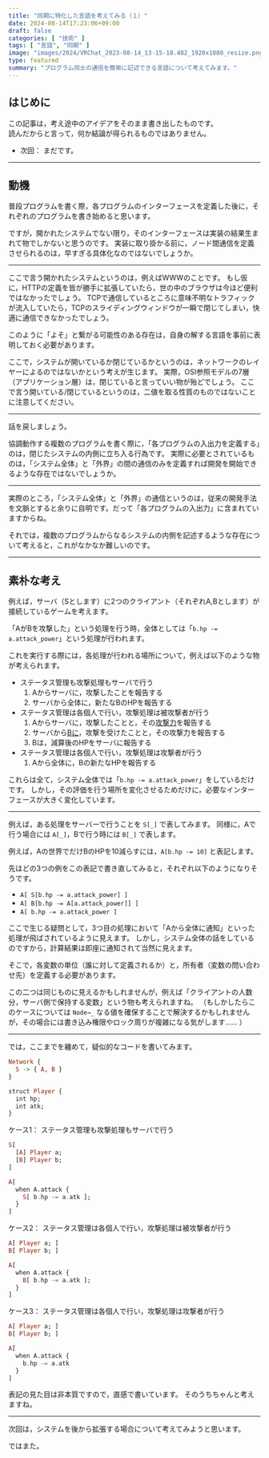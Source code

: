 ```yaml
---
title: "同期に特化した言語を考えてみる（１）"
date: 2024-08-14T17:23:06+09:00
draft: false
categories: [ "技術" ]
tags: [ "言語", "同期" ]
image: "images/2024/VRChat_2023-08-14_13-15-18.482_1920x1080_resize.png"
type: featured
summary: "プログラム同士の通信を簡単に記述できる言語について考えてみます。"
---
```


## はじめに

この記事は，考え途中のアイデアをそのまま書き出したものです。  
読んだからと言って，何か結論が得られるものではありません。

- 次回： まだです。

---

## 動機

普段プログラムを書く際，各プログラムのインターフェースを定義した後に，それぞれのプログラムを書き始めると思います。

ですが，開かれたシステムでない限り，そのインターフェースは実装の結果生まれて物でしかないと思うのです。
実装に取り掛かる前に，ノード間通信を定義させられるのは，早すぎる具体化なのではないでしょうか。

---

ここで言う開かれたシステムというのは，例えばWWWのことです。
もし仮に，HTTPの定義を皆が勝手に拡張していたら，世の中のブラウザは今ほど便利ではなかったでしょう。
TCPで通信しているところに意味不明なトラフィックが流入していたら，TCPのスライディングウィンドウが一瞬で閉じてしまい，快適に通信できなかったでしょう。

このように「よそ」と繋がる可能性のある存在は，自身の解する言語を事前に表明しておく必要があります。

ここで，システムが開いているか閉じているかというのは，ネットワークのレイヤーによるのではないかという考えが生じます。
実際，OSI参照モデルの7層（アプリケーション層）は，閉じていると言っていい物が殆どでしょう。
ここで言う開いている/閉じているというのは，二値を取る性質のものではないことに注意してください。

---

話を戻しましょう。

協調動作する複数のプログラムを書く際に，「各プログラムの入出力を定義する」のは，閉じたシステムの内側に立ち入る行為です。
実際に必要とされているものは，「システム全体」と「外界」の間の通信のみを定義すれば開発を開始できるような存在ではないでしょうか。

---

実際のところ，「システム全体」と「外界」の通信というのは，従来の開発手法を文脈とすると余りに自明です。だって「各プログラムの入出力」に含まれていますからね。

それでは，複数のプログラムからなるシステムの内側を記述するような存在について考えると，これがなかなか難しいのです。

---

## 素朴な考え

例えば，サーバ（Sとします）に2つのクライアント（それぞれA,Bとします）が接続しているゲームを考えます。

「AがBを攻撃した」という処理を行う時，全体としては「`b.hp -= a.attack_power`」という処理が行われます。

これを実行する際には，各処理が行われる場所について，例えば以下のような物が考えられます。
- ステータス管理も攻撃処理もサーバで行う
  1. Aからサーバに，攻撃したことを報告する
  2. サーバから全体に，新たなBのHPを報告する
- ステータス管理は各個人で行い，攻撃処理は被攻撃者が行う
  1. Aからサーバに，攻撃したことと，その<u>攻撃力</u>を報告する
  2. サーバから<u>Bに</u>，攻撃を受けたことと，その攻撃力を報告する
  3. Bは，減算後のHPをサーバに報告する
- ステータス管理は各個人で行い，攻撃処理は攻撃者が行う
  1. Aから全体に，Bの新たなHPを報告する

これらは全て，システム全体では「`b.hp -= a.attack_power`」をしているだけです。
しかし，その評価を行う場所を変化させるためだけに，必要なインターフェースが大きく変化しています。

---

例えば，ある処理をサーバーで行うことを `S[_]` で表してみます。
同様に，Aで行う場合には `A[_]`，Bで行う時には `B[_]` で表します。

例えば，Aの世界でだけBのHPを10減らすには，`A[b.hp -= 10]` と表記します。

先ほどの3つの例をこの表記で書き直してみると，それぞれ以下のようになりそうです。

- `A[ S[b.hp -= a.attack_power] ]`
- `A[ B[b.hp -= A[a.attack_power]] ]`
- `A[ b.hp -= a.attack_power ]`

ここで生じる疑問として，3つ目の処理において「Aから全体に通知」といった処理が飛ばされているように見えます。
しかし，システム全体の話をしているのですから，計算結果は即座に通知されて当然に見えます。

そこで，各変数の単位（誰に対して定義されるか）と，所有者（変数の問い合わせ先）を定義する必要があります。

この二つは同じものに見えるかもしれませんが，例えば「クライアントの人数分，サーバ側で保持する変数」という物も考えられますね。
（もしかしたらこのケースについては `Node→_` なる値を確保することで解決するかもしれませんが，その場合には書き込み権限やロック周りが複雑になる気がします…… ）

---

では，ここまでを纏めて，疑似的なコードを書いてみます。

```hs
Network {
  S -> { A, B }
}

struct Player {
  int hp;
  int atk;
}

```

ケース1： ステータス管理も攻撃処理もサーバで行う

```hs
S[
  [A] Player a;
  [B] Player b;
]

A[
  when A.attack {
    S[ b.hp -= a.atk ];
  }
]
```

ケース2： ステータス管理は各個人で行い，攻撃処理は被攻撃者が行う

```hs
A[ Player a; ]
B[ Player b; ]

A[
  when A.attack {
    B[ b.hp -= a.atk ];
  }
]
```

ケース3： ステータス管理は各個人で行い，攻撃処理は攻撃者が行う

```hs
A[ Player a; ]
B[ Player b; ]

A[
  when A.attack {
    b.hp -= a.atk
  }
]
```

表記の見た目は非本質ですので，直感で書いています。
そのうちちゃんと考えますね。

---

次回は，システムを後から拡張する場合について考えてみようと思います。

ではまた。

